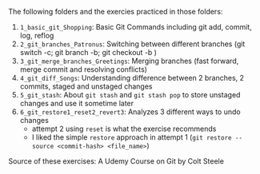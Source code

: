 The following folders and the exercies practiced in those folders:<br>
1. `1_basic_git_Shopping`: Basic Git Commands including git add, commit, log, reflog <br>
2. `2_git_branches_Patronus`: Switching between different branches (git switch -c; git branch -b; git checkout -b ) <br>
3. `3_git_merge_branches_Greetings`: Merging branches (fast forward, merge commit and resolving conflicts)
4. `4_git_diff_Songs`: Understanding difference between 2 branches, 2 commits, staged and unstaged changes
5. `5_git_stash`: About `git stash` and `git stash pop` to store unstaged changes and use it sometime later
6. `6_git_restore1_reset2_revert3`: Analyzes 3 different ways to undo changes 
    - attempt 2  using `reset` is what the exercise recommends
    - I liked the simple `restore` approach in attempt 1 (`git restore --source <commit-hash> <file_name>`)


Source of these exercises: A Udemy Course on Git by Colt Steele
